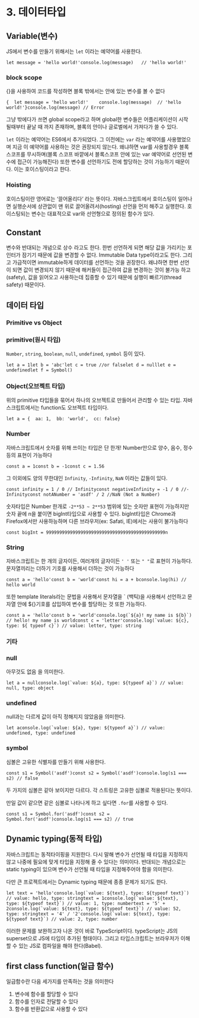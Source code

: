 # 3. 데이터타입

## Variable(변수)

JS에서 변수를 만들기 위해서는 `let` 이라는 예약어를 사용한다.

```
let message = 'hello world!'console.log(message)   // 'hello world!'
```

### block scope

{}을 사용하여 코드를 작성하면 블록 밖에서는 안에 있는 변수를 볼 수 없다

```
{  let message = 'hello world!'    console.log(message)  // 'hello world!'}console.log(message) // Error
```

그냥 밖에다가 쓰면 global scope라고 하며 global한 변수들은 어플리케이션이 시작될때부터 끝날 때 까지 존재하며, 블록의 안이나 글로벌에서 가져다가 쓸 수 있다.

`let` 이라는 예약어는 ES6에서 추가되었다. 그 이전에는 `var` 라는 예약어를 사용했었으며 지금 이 예약어를 사용하는 것은 권장되지 않는다. 왜냐하면 var를 사용할경우 블록스코프를 무시하며(블록 스코프 바깥에서 블록스코프 안에 있는 var 예약어로 선언된 변수에 접근이 가능해진다) 또한 변수를 선언하기도 전에 할당하는 것이 가능하기 때문이다. 이는 호이스팅이라고 한다.

### Hoisting

호이스팅이란 영어로는 ‘끌어올리다’ 라는 뜻이다. 자바스크립트에서 호이스팅이 일어나면 실행순서에 상관없이 맨 위로 끌어올려서(hosting) 선언을 먼저 해주고 실행한다. 호이스팅되는 변수는 대표적으로 var와 선언형으로 정의된 함수가 있다.

## Constant

변수와 반대되는 개념으로 상수 라고도 한다. 한번 선언하게 되면 해당 값을 가리키는 포인터가 잠기기 때문에 값을 변경할 수 없다. Immutable Data type이라고도 한다. 그리고 가급적이면 immutable하게 데이터를 선언하는 것을 권장한다. 왜냐하면 한번 선언이 되면 값이 변경되지 않기 때문에 해커들이 접근하여 값을 변경하는 것이 불가능 하고(safety), 값을 읽어오고 사용하는데 집중할 수 있기 때문에 실행이 빠르기(thread safety) 때문이다.

## 데이터 타입

### Primitive vs Object

### primitive(원시 타입)

`Number`, `string`, `boolean`, `null`, `undefined`, `symbol` 등이 있다.

```
let a = 1let b = 'abc'let c = true //or falselet d = nulllet e = undefinedlet f = Symbol()
```

### Object(오브젝트 타입)

위의 primitive 타입들을 묶어서 하나의 오브젝트로 만들어서 관리할 수 있는 타입. 자바스크립트에서는 function도 오브젝트 타입이다.

```
let a = {  aa: 1,  bb: 'world',  cc: false}
```

### Number

자바스크립트에서 숫자를 위해 쓰이는 타입은 단 한개! Number만으로 양수, 음수, 정수 등의 표현이 가능하다

```
const a = 1const b = -1const c = 1.56
```

그 이외에도 양의 무한대인 `Infinity`, `-Infinity`, `NaN` 이라는 값들이 있다.

```
const infinity = 1 / 0 // Infinityconst negativeInfinity = -1 / 0 //-Infinityconst notANumber = 'asdf' / 2 //NaN (Not a Number)
```

숫자타입은 Number 한개로 `-2**53 ~ 2**53` 범위에 있는 숫자만 표현이 가능하지만 숫자 끝에 n을 붙이면 bigInt타입으로 사용할 수 있다. bigInt타입은 Chrome과 Firefox에서만 사용하능하며 다른 브라우저(ex: Safati, IE)에서는 사용이 불가능하다

```
const bigInt = 999999999999999999999999999999999999999999999n
```

### String

자바스크립트는 한 개의 글자이든, 여러개의 글자이든 `' '` 또는 `" "`로 표현이 가능하다. 문자열끼리는 더하기 기호를 사용해서 더하는 것이 가능하다

```
const a = 'hello'const b = 'world'const hi = a + bconsole.log(hi) // hello world
```

또한 template literals라는 문법을 사용해서 문자열을 ` (백틱)을 사용해서 선언하고 문자열 안에 ${}기호를 삽입하여 변수를 할당하는 것 또한 가능하다.

```
const a = 'hello'const b = 'world'console.log(`${a}! my name is ${b}`) // hello! my name is worldconst c = 'letter'console.log(`value: ${c}, type: ${ typeof c}`) // value: letter, type: string
```

### 기타

### null

아무것도 없음 을 의미한다.

```
let a = nullconsole.log(`value: ${a}, type: ${typeof a}`) // value: null, type: object
```

### undefined

null과는 다르게 값이 아직 정해지지 않았음을 의미한다.

```
let aconsole.log(`value: ${a}, type: ${typeof a}`) // value: undefined, type: undefined
```

### symbol

심볼은 고유한 식별자를 만들기 위해 사용한다.

```
const s1 = Symbol('asdf')const s2 = Symbol('asdf')console.log(s1 === s2) // false
```

두 가지의 심볼은 같아 보이지만 다르다. 각 스트링은 고유한 심볼로 적용된다는 뜻이다.

만일 값이 같으면 같은 심볼로 나타나게 하고 싶다면 `.for`를 사용할 수 있다.

```
const s1 = Symbol.for('asdf')const s2 = Symbol.for('asdf')console.log(s1 === s2) // true
```

## Dynamic typing(동적 타입)

자바스크립트는 동적타이핑을 지원한다. 다시 말해 변수가 선언될 때 타입을 지정하지 않고 나중에 필요에 맞게 타입을 지정해 줄 수 있다는 의미이다. 반대되는 개념으로는 static typing이 있으며 변수가 선언될 때 타입을 지정해주어야 함을 의미한다.

다만 큰 프로젝트에서는 Dynamic typing 때문에 종종 문제가 되기도 한다.

```
let text = 'hello'console.log(`value: ${text}, type: ${typeof text}`) // value: hello, type: stringtext = 1console.log(`value: ${text}, type: ${typeof text}`) // value: 1, type: numbertext = '5' + 2console.log(`value: ${text}, type: ${typeof text}`) // value: 52, type: stringtext = '4' / '2'console.log(`value: ${text}, type: ${typeof text}`) // value: 2, type: number
```

이러한 문제를 보완하고자 나온 것이 바로 TypeScript이다. typeScript는 JS의 superset으로 JS에 타입이 추가된 형태이다. 그리고 타입스크립트는 브라우저가 이해할 수 있는 JS로 컴파일을 해야 한다(Babel).

## first class function(일급 함수)

일급함수란 다음 세가지를 만족하는 것을 의미한다

1. 변수에 함수를 할당할 수 있다
2. 함수를 인자로 전달할 수 있다
3. 함수를 반환값으로 사용할 수 있다